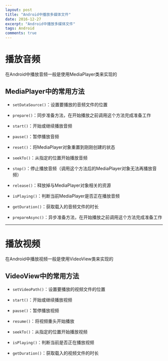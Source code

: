 ```yaml
---
layout: post
title: "Android中播放多媒体文件"
date: 2016-12-27
excerpt: "Android中播放多媒体文件"
tags: Android
comments: true
---
```


# 播放音频
在Android中播放音频一般是使用MediaPlayer类来实现的
## MediaPlayer中的常用方法
- `setDataSource()`：设置要播放的音频文件的位置

- `prepare()`：同步准备方法，在开始播放之前调用这个方法完成准备工作

- `start()`：开始或继续播放音频

- `pause()`：暂停播放音频

- `reset()`：将MediaPlayer对象重置到刚刚创建的状态

- `seekTo()`：从指定的位置开始播放音频

- `stop()`：停止播放音频（调用这个方法后的MediaPlayer对象无法再播放音频）

- `release()`：释放掉与MediaPlayer对象相关的资源

- `isPlaying()`：判断当前MediaPlayer是否正在播放音频

- `getDuration()`：获取载入的音频文件的时长

- `prepareAsync()`：异步准备方法，在开始播放之前调用这个方法完成准备工作

***

# 播放视频
在Android中播放视频一般是使用VideoView类来实现的
## VideoView中的常用方法
- `setVideoPath()`：设置要播放的视频文件的位置

- `start()`：开始或继续播放视频

- `pause()`：暂停播放视频

- `resume()`：将视频重头开始播放

- `seekTo()`：从指定的位置开始播放视频

- `isPlaying()`：判断当前是否正在播放视频

- `getDuration()`：获取载入的视频文件的时长